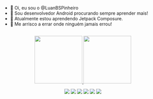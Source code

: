 - 👋 Oi, eu sou o @LuanBSPinheiro
- 👀 Sou desenvolvedor Android procurando sempre aprender mais!
- 🌱 Atualmente estou aprendendo Jetpack Composure.
- 💞️ Me arrisco a errar onde ninguém jamais errou!
##
 <div>
 <center>
   <a href="https://github.com/LuanBSPinheiro">
     <img height="150em" src="https://github-readme-stats.vercel.app/api?username=LuanBSPinheiro&show_icons=true&theme=blueberry&include_all_commits=true&count_private=true"/>
     <img height="150em" src="https://github-readme-stats.vercel.app/api/top-langs/?username=LuanBSPinheiro&theme=blueberry"/></a>
 </center>
  </div>
 <p align="center">
  <a href= "https://wa.me/5561985055826">
     <img src="https://img.shields.io/badge/WhatsApp-25D366?style=for-the-badge&logo=whatsapp&logoColor=white"></a>
   <a href="https://linkedin.com/in/luanbspinheiro">
     <img src="https://img.shields.io/badge/LinkedIn-0077B5?style=for-the-badge&logo=linkedin&logoColor=white"></a>
  <a href="mailto:luanspinheiro@gmail.com">
     <img src="https://img.shields.io/badge/Gmail-D14836?style=for-the-badge&logo=gmail&logoColor=white"></a>
  <a href="https://github.com/LuanBSPinheiro">
    <img src="https://img.shields.io/badge/GitHub-100000?style=for-the-badge&logo=github&logoColor=white"></a>
   <a href="https://kotlinlang.org">
    <img src="https://img.shields.io/badge/Android-3DDC84?style=for-the-badge&logo=android&logoColor=white"></a>
   <a href="https://kotlinlang.org">
    <img src="https://img.shields.io/badge/Kotlin-0095D5?&style=for-the-badge&logo=kotlin&logoColor=white"></a>
</p>

